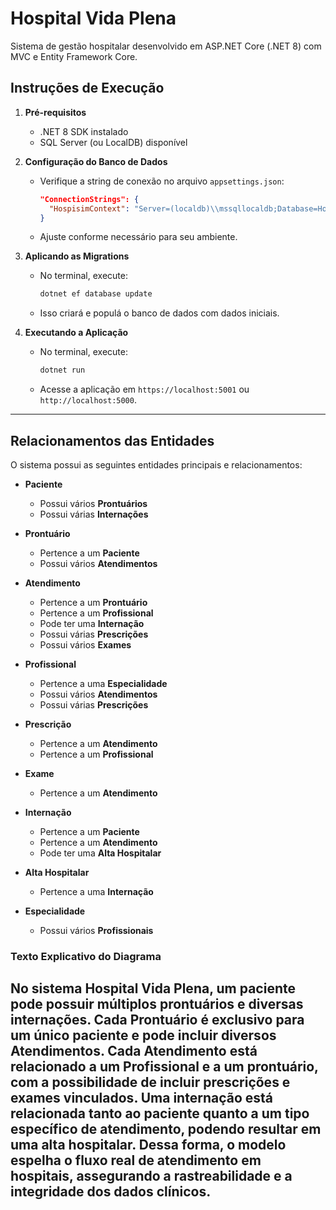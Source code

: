 # Hospital Vida Plena

Sistema de gestão hospitalar desenvolvido em ASP.NET Core (.NET 8) com MVC e Entity Framework Core.

## Instruções de Execução

1. **Pré-requisitos**
   - .NET 8 SDK instalado
   - SQL Server (ou LocalDB) disponível

2. **Configuração do Banco de Dados**
   - Verifique a string de conexão no arquivo `appsettings.json`:
     ```json
     "ConnectionStrings": {
       "HospisimContext": "Server=(localdb)\\mssqllocaldb;Database=HospisimDb;Trusted_Connection=True;MultipleActiveResultSets=true"
     }
     ```
   - Ajuste conforme necessário para seu ambiente.

3. **Aplicando as Migrations**
   - No terminal, execute:
     ```sh
     dotnet ef database update
     ```
   - Isso criará e populá o banco de dados com dados iniciais.

4. **Executando a Aplicação**
   - No terminal, execute:
     ```sh
     dotnet run
     ```
   - Acesse a aplicação em `https://localhost:5001` ou `http://localhost:5000`.

---

## Relacionamentos das Entidades

O sistema possui as seguintes entidades principais e relacionamentos:

- **Paciente**
  - Possui vários **Prontuários**
  - Possui várias **Internações**

- **Prontuário**
  - Pertence a um **Paciente**
  - Possui vários **Atendimentos**

- **Atendimento**
  - Pertence a um **Prontuário**
  - Pertence a um **Profissional**
  - Pode ter uma **Internação**
  - Possui várias **Prescrições**
  - Possui vários **Exames**

- **Profissional**
  - Pertence a uma **Especialidade**
  - Possui vários **Atendimentos**
  - Possui várias **Prescrições**

- **Prescrição**
  - Pertence a um **Atendimento**
  - Pertence a um **Profissional**

- **Exame**
  - Pertence a um **Atendimento**

- **Internação**
  - Pertence a um **Paciente**
  - Pertence a um **Atendimento**
  - Pode ter uma **Alta Hospitalar**

- **Alta Hospitalar**
  - Pertence a uma **Internação**

- **Especialidade**
  - Possui vários **Profissionais**

### Texto Explicativo do Diagrama
No sistema Hospital Vida Plena, um paciente pode possuir múltiplos prontuários e diversas internações.  Cada Prontuário é exclusivo para um único paciente e pode incluir diversos Atendimentos.  Cada Atendimento está relacionado a um Profissional e a um prontuário, com a possibilidade de incluir prescrições e exames vinculados.  Uma internação está relacionada tanto ao paciente quanto a um tipo específico de atendimento, podendo resultar em uma alta hospitalar.  Dessa forma, o modelo espelha o fluxo real de atendimento em hospitais, assegurando a rastreabilidade e a integridade dos dados clínicos.
---
